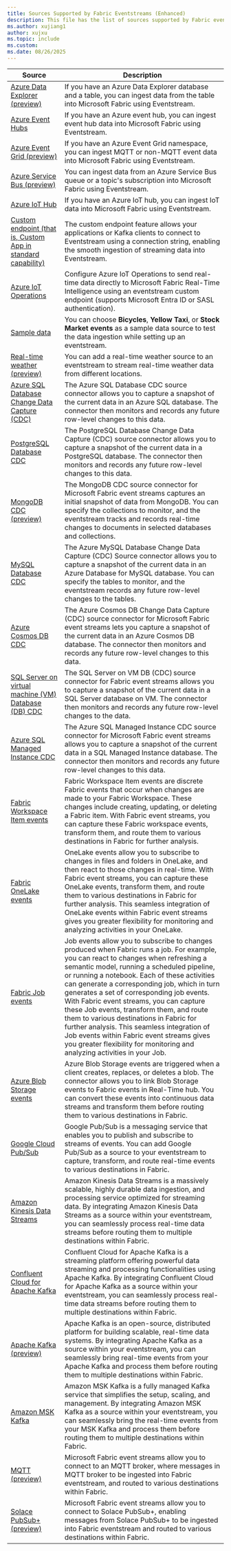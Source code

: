 ```yaml
---
title: Sources Supported by Fabric Eventstreams (Enhanced)
description: This file has the list of sources supported by Fabric eventstreams with enhanced capabilities.
ms.author: xujiang1
author: xujxu
ms.topic: include
ms.custom:
ms.date: 08/26/2025
---
```


| Source          | Description |
| --------------- | ---------- |
| [Azure Data Explorer (preview)](../add-source-azure-data-explorer-database.md) | If you have an Azure Data Explorer database and a table, you can ingest data from the table into Microsoft Fabric using Eventstream.  |
| [Azure Event Hubs](../add-source-azure-event-hubs.md) | If you have an Azure event hub, you can ingest event hub data into Microsoft Fabric using Eventstream.  |
| [Azure Event Grid (preview)](../add-source-azure-event-grid.md) | If you have an Azure Event Grid namespace, you can ingest MQTT or non-MQTT event data into Microsoft Fabric using Eventstream. |
| [Azure Service Bus (preview)](../add-source-azure-service-bus.md) | You can ingest data from an Azure Service Bus queue or a topic's subscription into Microsoft Fabric using Eventstream.  |
| [Azure IoT Hub](../add-source-azure-iot-hub.md) | If you have an Azure IoT hub, you can ingest IoT data into Microsoft Fabric using Eventstream.  |
| [Custom endpoint (that is, Custom App in standard capability)](../add-source-custom-app.md) | The custom endpoint feature allows your applications or Kafka clients to connect to Eventstream using a connection string, enabling the smooth ingestion of streaming data into Eventstream. |
| [Azure IoT Operations](/azure/iot-operations/connect-to-cloud/howto-configure-fabric-real-time-intelligence) | Configure Azure IoT Operations to send real-time data directly to Microsoft Fabric Real-Time Intelligence using an eventstream custom endpoint (supports Microsoft Entra ID or SASL authentication).  |
| [Sample data](../add-source-sample-data.md) | You can choose **Bicycles**, **Yellow Taxi**, or **Stock Market events** as a sample data source to test the data ingestion while setting up an eventstream. |
| [Real-time weather (preview)](../add-source-real-time-weather.md) | You can add a real-time weather source to an eventstream to stream real-time weather data from different locations. |
| [Azure SQL Database Change Data Capture (CDC)](../add-source-azure-sql-database-change-data-capture.md) | The Azure SQL Database CDC source connector allows you to capture a snapshot of the current data in an Azure SQL database. The connector then monitors and records any future row-level changes to this data. |
| [PostgreSQL Database CDC](../add-source-postgresql-database-change-data-capture.md) | The PostgreSQL Database Change Data Capture (CDC) source connector allows you to capture a snapshot of the current data in a PostgreSQL database. The connector then monitors and records any future row-level changes to this data. |
| [MongoDB CDC (preview)](../add-source-mongodb-change-data-capture.md) | The MongoDB CDC source connector for Microsoft Fabric event streams captures an initial snapshot of data from MongoDB. You can specify the collections to monitor, and the eventstream tracks and records real-time changes to documents in selected databases and collections. |
| [MySQL Database CDC](../add-source-mysql-database-change-data-capture.md) | The Azure MySQL Database Change Data Capture (CDC) Source connector allows you to capture a snapshot of the current data in an Azure Database for MySQL database. You can specify the tables to monitor, and the eventstream records any future row-level changes to the tables. |
| [Azure Cosmos DB CDC](../add-source-azure-cosmos-db-change-data-capture.md) | The Azure Cosmos DB Change Data Capture (CDC) source connector for Microsoft Fabric event streams lets you capture a snapshot of the current data in an Azure Cosmos DB database. The connector then monitors and records any future row-level changes to this data. |
| [SQL Server on virtual machine (VM) Database (DB) CDC](../add-source-sql-server-change-data-capture.md) | The SQL Server on VM DB (CDC) source connector for Fabric event streams allows you to capture a snapshot of the current data in a SQL Server database on VM. The connector then monitors and records any future row-level changes to the data. |
| [Azure SQL Managed Instance CDC](../add-source-azure-sql-managed-instance-change-data-capture.md) | The Azure SQL Managed Instance CDC source connector for Microsoft Fabric event streams allows you to capture a snapshot of the current data in a SQL Managed Instance database. The connector then monitors and records any future row-level changes to this data.  |
| [Fabric Workspace Item events](../add-source-fabric-workspace.md) | Fabric Workspace Item events are discrete Fabric events that occur when changes are made to your Fabric Workspace. These changes include creating, updating, or deleting a Fabric item. With Fabric event streams, you can capture these Fabric workspace events, transform them, and route them to various destinations in Fabric for further analysis. |
| [Fabric OneLake events](../add-source-fabric-onelake.md) | OneLake events allow you to subscribe to changes in files and folders in OneLake, and then react to those changes in real-time. With Fabric event streams, you can capture these OneLake events, transform them, and route them to various destinations in Fabric for further analysis. This seamless integration of OneLake events within Fabric event streams gives you greater flexibility for monitoring and analyzing activities in your OneLake. |
| [Fabric Job events](../add-source-fabric-job.md) | Job events allow you to subscribe to changes produced when Fabric runs a job. For example, you can react to changes when refreshing a semantic model, running a scheduled pipeline, or running a notebook. Each of these activities can generate a corresponding job, which in turn generates a set of corresponding job events. With Fabric event streams, you can capture these Job events, transform them, and route them to various destinations in Fabric for further analysis. This seamless integration of Job events within Fabric event streams gives you greater flexibility for monitoring and analyzing activities in your Job. |
| [Azure Blob Storage events](../add-source-azure-blob-storage.md) | Azure Blob Storage events are triggered when a client creates, replaces, or deletes a blob. The connector allows you to link Blob Storage events to Fabric events in Real-Time hub. You can convert these events into continuous data streams and transform them before routing them to various destinations in Fabric.|
| [Google Cloud Pub/Sub](../add-source-google-cloud-pub-sub.md) | Google Pub/Sub is a messaging service that enables you to publish and subscribe to streams of events. You can add Google Pub/Sub as a source to your eventstream to capture, transform, and route real-time events to various destinations in Fabric. | 
| [Amazon Kinesis Data Streams](../add-source-amazon-kinesis-data-streams.md) | Amazon Kinesis Data Streams is a massively scalable, highly durable data ingestion, and processing service optimized for streaming data. By integrating Amazon Kinesis Data Streams as a source within your eventstream, you can seamlessly process real-time data streams before routing them to multiple destinations within Fabric. |
| [Confluent Cloud for Apache Kafka](../add-source-confluent-kafka.md) | Confluent Cloud for Apache Kafka is a streaming platform offering powerful data streaming and processing functionalities using Apache Kafka. By integrating Confluent Cloud for Apache Kafka as a source within your eventstream, you can seamlessly process real-time data streams before routing them to multiple destinations within Fabric. |
| [Apache Kafka (preview)](../add-source-apache-kafka.md) | Apache Kafka is an open-source, distributed platform for building scalable, real-time data systems. By integrating Apache Kafka as a source within your eventstream, you can seamlessly bring real-time events from your Apache Kafka and process them before routing them to multiple destinations within Fabric. |
| [Amazon MSK Kafka](../add-source-amazon-managed-streaming-for-apache-kafka.md) | Amazon MSK Kafka is a fully managed Kafka service that simplifies the setup, scaling, and management. By integrating Amazon MSK Kafka as a source within your eventstream, you can seamlessly bring the real-time events from your MSK Kafka and process them before routing them to multiple destinations within Fabric. |
| [MQTT (preview)](../add-source-mqtt.md) | Microsoft Fabric event streams allow you to connect to an MQTT broker, where messages in MQTT broker to be ingested into Fabric eventstream, and routed to various destinations within Fabric. |
| [Solace PubSub+ (preview)](../add-source-solace-pub-sub.md) | Microsoft Fabric event streams allow you to connect to Solace PubSub+, enabling messages from Solace PubSub+ to be ingested into Fabric eventstream and routed to various destinations within Fabric. |
